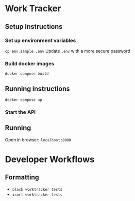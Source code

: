 # Work Tracker

## Setup Instructions

### Set up environment variables
`cp env.sample .env`
 Update `.env` with a more secure password

### Build docker images
`docker compose build`

## Running instructions

`docker compose up`

### Start the API

## Running

Open in browser: `localhost:8080`

# Developer Workflows

## Formatting

- `black worktracker tests`
- `isort worktracker tests`